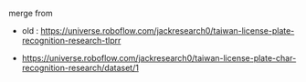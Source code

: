 merge from 
- old : https://universe.roboflow.com/jackresearch0/taiwan-license-plate-recognition-research-tlprr 

- https://universe.roboflow.com/jackresearch0/taiwan-license-plate-char-recognition-research/dataset/1

